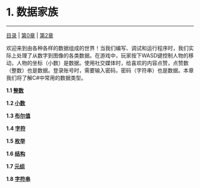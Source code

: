 # 1. 数据家族
<hr>

[目录](/zh-Contents.md) | [第0章](../Chapter_0/zh-Chp_0.md) | [第2章](../Chapter_2/zh-Chp_2.md)

欢迎来到由各种各样的数据组成的世界！当我们编写、调试和运行程序时，我们实际上处理了从数字到图像的各类数据。在游戏中，玩家按下WASD键控制人物的移动，人物的坐标（小数）是数据。使用社交媒体时，给喜欢的内容点赞，点赞数（整数）也是数据。登录账号时，需要输入密码，密码（字符串）也是数据。本章我们将了解C#中常用的数据类型。


**1.1 [整数](./Lesson1_1/zh-L1_1.md)**

**1.2 [小数](./Lesson1_2/zh-L1_2.md)**

**1.3 [布尔值](./Lesson1_3/zh-L1_3.md)**

**1.4 [字符](./Lesson1_4/zh-L1_4.md)**

**1.5 [枚举](./Lesson1_5/zh-L1_5.md)**

**1.6 [结构](./Lesson1_6/zh-L1_6.md)**

**1.7 [元组](./Lesson1_7/zh-L1_7.md)**

**1.8 [字符串](./Lesson1_8/zh-L1_8.md)**